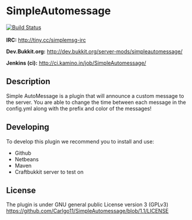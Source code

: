 SimpleAutomessage
=================
[![Build Status](https://travis-ci.org/Carlgo11/SimpleAutomessage.png)](https://travis-ci.org/Carlgo11/SimpleAutomessage)<br><br>
 **IRC:** http://tiny.cc/simplemsg-irc

 **Dev.Bukkit.org:** http://dev.bukkit.org/server-mods/simpleautomessage/

 **Jenkins (ci):** http://ci.kamino.in/job/SimpleAutomessage/

## Description

Simple AutoMessage is a plugin that will announce a custom message to the server.
You are able to change the time between each message in the config.yml along with the prefix and color of the messages!

## Developing

To develop this plugin we recommend you to install and use:

+ Github
+ Netbeans
+ Maven
+ Craftbukkit server to test on


## License

The plugin is under GNU general public License version 3 (GPLv3)
https://github.com/Carlgo11/SimpleAutomessage/blob/1.1/LICENSE
